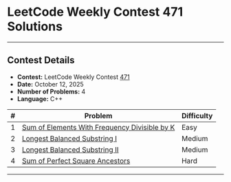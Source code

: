 # LeetCode Weekly Contest 471 Solutions

---

## Contest Details

- **Contest:** LeetCode Weekly Contest [471](https://leetcode.com/contest/weekly-contest-471/)
- **Date:** October 12, 2025  
- **Number of Problems:** 4  
- **Language:** C++  

| # | Problem | Difficulty |
|---|----------|-------------|
| 1 | [Sum of Elements With Frequency Divisible by K](https://leetcode.com/contest/weekly-contest-471/problems/...) | Easy |
| 2 | [Longest Balanced Substring I](https://leetcode.com/contest/weekly-contest-471/problems/...) | Medium |
| 3 | [Longest Balanced Substring II](https://leetcode.com/contest/weekly-contest-471/problems/...) | Medium |
| 4 | [Sum of Perfect Square Ancestors](https://leetcode.com/contest/weekly-contest-471/problems/...) | Hard |

---
